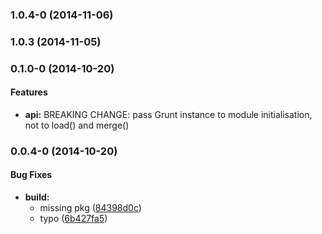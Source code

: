 <a name="1.0.4-0"></a>
### 1.0.4-0 (2014-11-06)


<a name="1.0.3"></a>
### 1.0.3 (2014-11-05)


<a name="1.0.0"></a>
### 0.1.0-0 (2014-10-20)

#### Features

* **api:** BREAKING CHANGE: pass Grunt instance to module initialisation, not to load() and merge()

<a name="0.4.0"></a>
### 0.0.4-0 (2014-10-20)


#### Bug Fixes

* **build:**
  * missing pkg ([84398d0c](http://github.com/andrezero/load-grunt-config-data/commit/84398d0cdd570249791941b9cd1b9bb51a4ecd00))
  * typo ([6b427fa5](http://github.com/andrezero/load-grunt-config-data/commit/6b427fa55eaf6e05033537279f6a0f757ab770f5))

